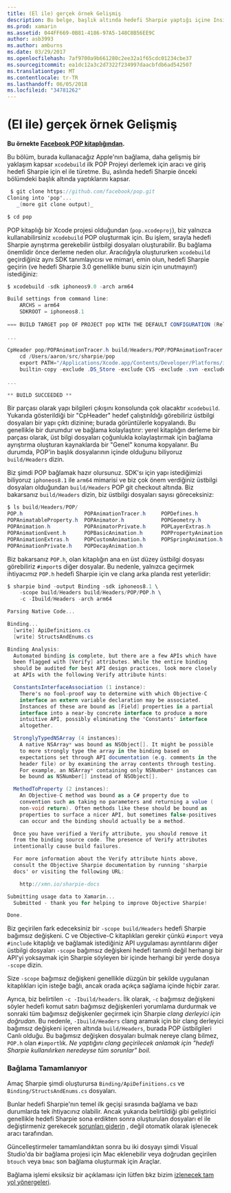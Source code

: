 ```yaml
---
title: (El ile) gerçek örnek Gelişmiş
description: Bu belge, başlık altında hedefi Sharpie yaptığı içine Insight sağlar hedefi Sharpie girdisi olarak xcodebuild çıktısını kullanmayı açıklar.
ms.prod: xamarin
ms.assetid: 044FF669-0B81-4186-97A5-148C8B56EE9C
author: asb3993
ms.author: amburns
ms.date: 03/29/2017
ms.openlocfilehash: 7af9700a9b661280c2ee32a1f65cdc01234cbe37
ms.sourcegitcommit: ea1dc12a3c2d7322f234997daacbfdb6ad542507
ms.translationtype: MT
ms.contentlocale: tr-TR
ms.lasthandoff: 06/05/2018
ms.locfileid: "34781262"
---
```

# <a name="advanced-manual-real-world-example"></a>(El ile) gerçek örnek Gelişmiş

**Bu örnekte [Facebook POP kitaplığından](https://github.com/facebook/pop).**

Bu bölüm, burada kullanacağız Apple'nın bağlama, daha gelişmiş bir yaklaşım kapsar `xcodebuild` ilk POP Projeyi derlemek için aracı ve giriş hedefi Sharpie için el ile türetme. Bu, aslında hedefi Sharpie önceki bölümdeki başlık altında yaptıklarını kapsar.

```csharp
 $ git clone https://github.com/facebook/pop.git
Cloning into 'pop'...
   _(more git clone output)_

$ cd pop
```

POP kitaplığı bir Xcode projesi olduğundan (`pop.xcodeproj`), biz yalnızca kullanabilirsiniz `xcodebuild` POP oluşturmak için. Bu işlem, sırayla hedefi Sharpie ayrıştırma gerekebilir üstbilgi dosyaları oluşturabilir. Bu bağlama önemlidir önce derleme neden olur. Aracılığıyla oluştururken `xcodebuild` geçirdiğiniz aynı SDK tanımlayıcısı ve mimari, emin olun, hedefi Sharpie geçirin (ve hedefi Sharpie 3.0 genellikle bunu sizin için unutmayın!) istediğiniz:

```csharp
$ xcodebuild -sdk iphoneos9.0 -arch arm64

Build settings from command line:
    ARCHS = arm64
    SDKROOT = iphoneos8.1
 
=== BUILD TARGET pop OF PROJECT pop WITH THE DEFAULT CONFIGURATION (Release) ===
 
...
 
CpHeader pop/POPAnimationTracer.h build/Headers/POP/POPAnimationTracer.h
    cd /Users/aaron/src/sharpie/pop
    export PATH="/Applications/Xcode.app/Contents/Developer/Platforms/iPhoneOS.platform/Developer/usr/bin:/Applications/Xcode.app/Contents/Developer/usr/bin:/Users/aaron/bin::/usr/local/bin:/usr/bin:/bin:/usr/sbin:/sbin:/opt/X11/bin:/usr/local/git/bin:/Users/aaron/.rvm/bin"
    builtin-copy -exclude .DS_Store -exclude CVS -exclude .svn -exclude .git -exclude .hg -strip-debug-symbols -strip-tool /Applications/Xcode.app/Contents/Developer/Toolchains/XcodeDefault.xctoolchain/usr/bin/strip -resolve-src-symlinks /Users/aaron/src/sharpie/pop/pop/POPAnimationTracer.h /Users/aaron/src/sharpie/pop/build/Headers/POP
 
...
 
** BUILD SUCCEEDED **
```

Bir parçası olarak yapı bilgileri çıkışını konsolunda çok olacaktır `xcodebuild`. Yukarıda gösterildiği bir "CpHeader" hedef çalıştırıldığı görebiliriz üstbilgi dosyaları bir yapı çıktı dizinine; burada görüntülerle kopyalandı. Bu genellikle bir durumdur ve bağlama kolaylaştırır: yerel kitaplığın derleme bir parçası olarak, üst bilgi dosyaları çoğunlukla kolaylaştırmak için bağlama ayrıştırma oluşturan kaynaklarda bir "Genel" konuma kopyalanır. Bu durumda, POP'in başlık dosyalarının içinde olduğunu biliyoruz `build/Headers` dizin.

Biz şimdi POP bağlamak hazır olursunuz. SDK'sı için yapı istediğimizi biliyoruz `iphoneos8.1` ile `arm64` mimarisi ve biz çok önem verdiğiniz üstbilgi dosyaları olduğundan `build/Headers` POP git checkout altında. Biz bakarsanız `build/Headers` dizin, biz üstbilgi dosyaları sayısı göreceksiniz:

```csharp
$ ls build/Headers/POP/
POP.h                    POPAnimationTracer.h     POPDefines.h
POPAnimatableProperty.h  POPAnimator.h            POPGeometry.h
POPAnimation.h           POPAnimatorPrivate.h     POPLayerExtras.h
POPAnimationEvent.h      POPBasicAnimation.h      POPPropertyAnimation.h
POPAnimationExtras.h     POPCustomAnimation.h     POPSpringAnimation.h
POPAnimationPrivate.h    POPDecayAnimation.h
```

Biz bakarsanız `POP.h`, olan kitaplığın ana en üst düzey üstbilgi dosyası görebiliriz `#import`s diğer dosyalar. Bu nedenle, yalnızca geçirmek ihtiyacımız `POP.h` hedefi Sharpie için ve clang arka planda rest yeterlidir:

```csharp
$ sharpie bind -output Binding -sdk iphoneos8.1 \
    -scope build/Headers build/Headers/POP/POP.h \
    -c -Ibuild/Headers -arch arm64

Parsing Native Code...

Binding...
  [write] ApiDefinitions.cs
  [write] StructsAndEnums.cs

Binding Analysis:
  Automated binding is complete, but there are a few APIs which have
  been flagged with [Verify] attributes. While the entire binding
  should be audited for best API design practices, look more closely
  at APIs with the following Verify attribute hints:

  ConstantsInterfaceAssociation (1 instance):
    There's no fool-proof way to determine with which Objective-C
    interface an extern variable declaration may be associated.
    Instances of these are bound as [Field] properties in a partial
    interface into a near-by concrete interface to produce a more
    intuitive API, possibly eliminating the 'Constants' interface
    altogether.

  StronglyTypedNSArray (4 instances):
    A native NSArray* was bound as NSObject[]. It might be possible
    to more strongly type the array in the binding based on
    expectations set through API documentation (e.g. comments in the
    header file) or by examining the array contents through testing.
    For example, an NSArray* containing only NSNumber* instances can
    be bound as NSNumber[] instead of NSObject[].

  MethodToProperty (2 instances):
    An Objective-C method was bound as a C# property due to
    convention such as taking no parameters and returning a value (
    non-void return). Often methods like these should be bound as
    properties to surface a nicer API, but sometimes false-positives
    can occur and the binding should actually be a method.

  Once you have verified a Verify attribute, you should remove it
  from the binding source code. The presence of Verify attributes
  intentionally cause build failures.

  For more information about the Verify attribute hints above,
  consult the Objective Sharpie documentation by running 'sharpie
  docs' or visiting the following URL:

    http://xmn.io/sharpie-docs

Submitting usage data to Xamarin...
  Submitted - thank you for helping to improve Objective Sharpie!

Done.
```

Biz geçirilen fark edeceksiniz bir `-scope build/Headers` hedefi Sharpie bağımsız değişkeni. C ve Objective-C kitaplıkları gerekir çünkü `#import` veya `#include` kitaplığı ve bağlamak istediğiniz API uygulaması ayrıntılarını diğer üstbilgi dosyaları `-scope` bağımsız değişkeni hedefi tanımlı değil herhangi bir API'yi yoksaymak için Sharpie söyleyen bir içinde herhangi bir yerde dosya `-scope` dizin.

Size `-scope` bağımsız değişkeni genellikle düzgün bir şekilde uygulanan kitaplıkları için isteğe bağlı, ancak orada açıkça sağlama içinde hiçbir zarar.

Ayrıca, biz belirtilen `-c -Ibuild/headers`. İlk olarak, `-c` bağımsız değişkeni söyler hedefi komut satırı bağımsız değişkenleri yorumlama durdurmak ve sonraki tüm bağımsız değişkenler geçirmek için Sharpie _clang derleyici için doğrudan_. Bu nedenle, `-Ibuild/Headers` clang aramak için bir clang derleyici bağımsız değişkeni içeren altında `build/Headers`, burada POP üstbilgileri Canlı olduğu. Bu bağımsız değişken dosyaları bulmak nereye clang bilmez, `POP.h` olan `#import`lık. _Ne yaptığını clang geçirilecek anlamak için "hedefi Sharpie kullanılırken neredeyse tüm sorunlar" boil_.

### <a name="completing-the-binding"></a>Bağlama Tamamlanıyor

Amaç Sharpie şimdi oluşturursa `Binding/ApiDefinitions.cs` ve `Binding/StructsAndEnums.cs` dosyaları.

Bunlar hedefi Sharpie'nın temel ilk geçişi sırasında bağlama ve bazı durumlarda tek ihtiyacınız olabilir. Ancak yukarıda belirtildiği gibi geliştirici genellikle hedefi Sharpie sona erdikten sonra oluşturulan dosyaları el ile değiştirmeniz gerekecek [sorunları giderin](~/cross-platform/macios/binding/objective-sharpie/platform/apidefinitions-structsandenums.md) , değil otomatik olarak işlenecek aracı tarafından.

Güncelleştirmeler tamamlandıktan sonra bu iki dosyayı şimdi Visual Studio'da bir bağlama projesi için Mac eklenebilir veya doğrudan geçirilen `btouch` veya `bmac` son bağlama oluşturmak için Araçlar.

Bağlama işlemi eksiksiz bir açıklaması için lütfen bkz bizim [izlenecek tam yol yönergeleri](~/ios/platform/binding-objective-c/walkthrough.md).

